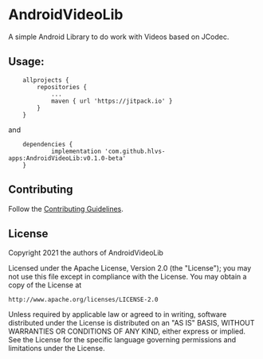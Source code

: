 # AndroidVideoLib
A simple Android Library to do work with Videos based on JCodec.

## Usage:

```
	allprojects {
		repositories {
			...
			maven { url 'https://jitpack.io' }
		}
	}
```

and

```
	dependencies {
	        implementation 'com.github.hlvs-apps:AndroidVideoLib:v0.1.0-beta'
	}
```
## Contributing

Follow the [Contributing Guidelines](https://github.com/hlvs-apps/AndroidVideoLib/blob/master/CONTRIBUTING.md).
## License

Copyright 2021 the authors of AndroidVideoLib

Licensed under the Apache License, Version 2.0 (the "License");
you may not use this file except in compliance with the License.
You may obtain a copy of the License at

    http://www.apache.org/licenses/LICENSE-2.0

Unless required by applicable law or agreed to in writing, software
distributed under the License is distributed on an "AS IS" BASIS,
WITHOUT WARRANTIES OR CONDITIONS OF ANY KIND, either express or implied.
See the License for the specific language governing permissions and
limitations under the License.
